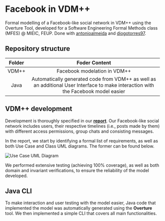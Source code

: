 # Facebook in VDM++

Formal modelling of a Facebook-like social network in VDM++ using the Overture Tool, developed for a Software Engineering Formal Methods class (MFES) @ MIEIC, FEUP. Done with [antonioalmeida](https://github.com/antonioalmeida) and [diogotorres97](https://github.com/diogotorres97).

## Repository structure

| Folder | Foder Content |
|:-:|:-:|
| VDM++ | Facebook modelation in VDM++ |
| Java | Automatically generated code from VDM++ as well as an additional User Interface to make interaction with the Facebook model easier|

## VDM++ development

Development is thoroughly specified in our [**report**](https://github.com/cyrilico/facebook-vdmpp/blob/master/report.pdf).
Our Facebook-like social network includes users, their respective timelines (i.e., posts made by them) with different access permissions, group chats and consisting messages.

In the report, we start by identifying a formal list of requirements, as well as both Use Case and Class UML diagrams. The former can be found below.

![Use Case UML Diagram](https://i.imgur.com/0J0obUK.png)

We performed extensive testing (achieving 100% coverage), as well as both domain and invariant verifications, to ensure the reliability of the model developed.

## Java CLI

To make interaction and user testing with the model easier, Java code that implemented the model was automatically generated using the **Overture** tool. We then implemented a simple CLI that covers all main functionalities.
